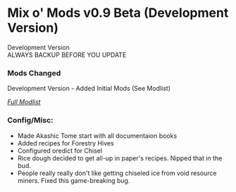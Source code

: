 # Mix o' Mods v0.9 Beta (Development Version)
Development Version  
ALWAYS BACKUP BEFORE YOU UPDATE   
  
  
### Mods Changed
Development Version - Added Initial Mods (See Modlist) 

*[Full Modlist](https://docs.google.com/spreadsheets/d/1tRUqneTiYJFufnSGGCGypk6drw9T70atX_EO47BeuM0/edit?usp=sharing)*  
  
  
### Config/Misc:  
+ Made Akashic Tome start with all documentaion books
+ Added recipes for Forestry Hives
+ Configured oredict for Chisel
+ Rice dough decided to get all-up in paper's recipes. Nipped that in the bud.  
+ People really really don't like getting chiseled ice from void resource miners. Fixed this game-breaking bug.
